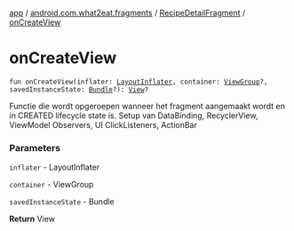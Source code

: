 [app](../../index.md) / [android.com.what2eat.fragments](../index.md) / [RecipeDetailFragment](index.md) / [onCreateView](./on-create-view.md)

# onCreateView

`fun onCreateView(inflater: `[`LayoutInflater`](https://developer.android.com/reference/android/view/LayoutInflater.html)`, container: `[`ViewGroup`](https://developer.android.com/reference/android/view/ViewGroup.html)`?, savedInstanceState: `[`Bundle`](https://developer.android.com/reference/android/os/Bundle.html)`?): `[`View`](https://developer.android.com/reference/android/view/View.html)`?`

Functie die wordt opgeroepen wanneer het fragment aangemaakt wordt en in CREATED lifecycle state is.
Setup van DataBinding, RecyclerView, ViewModel Observers, UI ClickListeners, ActionBar

### Parameters

`inflater` - LayoutInflater

`container` - ViewGroup

`savedInstanceState` - Bundle

**Return**
View

